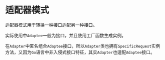 # 适配器模式

适配器模式用于转换一种接口适配另一种接口。

实际使用中`Adaptee`一般为接口，并且使用工厂函数生成实例。

在`Adapter`中匿名组合`Adaptee`接口，所以`Adapter`类也拥有`SpecificRequest`实例方法，又因为`Go`语言中非入侵式接口特征，其实`Adapter`也适配`Adaptee`接口。
